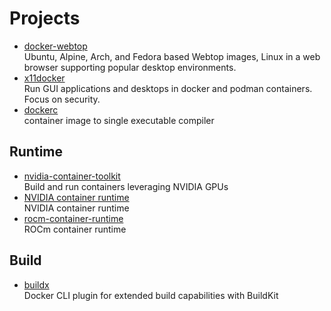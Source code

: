 # Projects

- [docker-webtop](https://github.com/linuxserver/docker-webtop)
  <br/>Ubuntu, Alpine, Arch, and Fedora based Webtop images, Linux in a web browser supporting popular desktop
  environments.
- [x11docker](https://github.com/mviereck/x11docker)
  <br/>Run GUI applications and desktops in docker and podman containers. Focus on security.
- [dockerc](https://github.com/NilsIrl/dockerc)
  <br/>container image to single executable compiler

## Runtime

- [nvidia-container-toolkit](https://github.com/NVIDIA/nvidia-container-toolkit)
  <br/>Build and run containers leveraging NVIDIA GPUs
- [NVIDIA container runtime](https://github.com/NVIDIA/nvidia-container-runtime)
  <br/>NVIDIA container runtime
- [rocm-container-runtime](https://github.com/abuccts/rocm-container-runtime)
  <br/>ROCm container runtime

## Build

- [buildx](https://github.com/docker/buildx)
  <br/>Docker CLI plugin for extended build capabilities with BuildKit